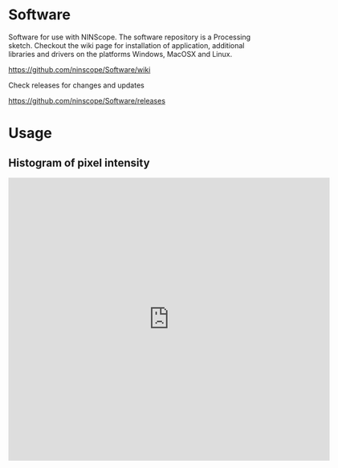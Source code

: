 # Software
Software for use with NINScope. The software repository is a Processing sketch.
Checkout the wiki page for installation of application, additional libraries and drivers on the platforms Windows, MacOSX and Linux.

https://github.com/ninscope/Software/wiki

Check releases for changes and updates

https://github.com/ninscope/Software/releases

# Usage


## Histogram of pixel intensity

<iframe src="https://player.vimeo.com/video/343008881" width="640" height="564" frameborder="0" allow="autoplay; fullscreen" allowfullscreen></iframe>
